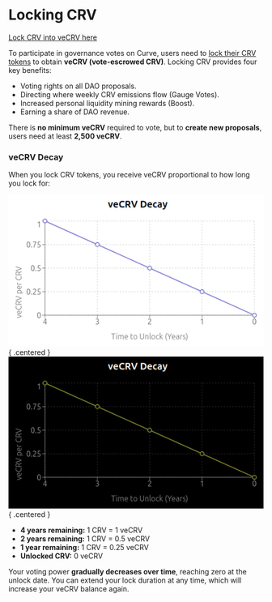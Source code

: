 <h1>Locking CRV</h1>

[Lock CRV into veCRV here](https://curve.finance/dao/ethereum/vecrv/create/)

To participate in governance votes on Curve, users need to [lock their CRV tokens](../vecrv/locking-your-crv.md) to obtain **veCRV (vote-escrowed CRV)**. Locking CRV provides four key benefits:

* Voting rights on all DAO proposals.
* Directing where weekly CRV emissions flow (Gauge Votes).
* Increased personal liquidity mining rewards (Boost).
* Earning a share of DAO revenue.

There is **no minimum veCRV** required to vote, but to **create new proposals**, users need at least **2,500 veCRV**.

### **veCRV Decay**

When you lock CRV tokens, you receive veCRV proportional to how long you lock for:

![veCRV Decay](../images/gov/vecrv-decay-light.png#only-light){ .centered }
![veCRV Decay](../images/gov/vecrv-decay-dark.png#only-dark){ .centered }

* **4 years remaining:** 1 CRV = 1 veCRV
* **2 years remaining:** 1 CRV = 0.5 veCRV
* **1 year remaining:** 1 CRV = 0.25 veCRV
* **Unlocked CRV:** 0 veCRV

Your voting power **gradually decreases over time**, reaching zero at the unlock date. You can extend your lock duration at any time, which will increase your veCRV balance again.